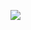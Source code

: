 ![](https://www.plantuml.com/plantuml/proxy?cache=no&src=https://raw.githubusercontent.com/oleksandrblazhko/ai181-solovjova/blob/laboratory-work-2/Laboratory-work-2/UML-Deployment.puml)
